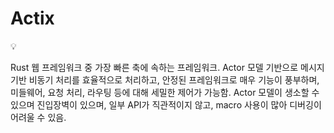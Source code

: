 # Actix

<aside>
💡

Rust 웹 프레임워크 중 가장 빠른 축에 속하는 프레임워크.
Actor 모델 기반으로 메시지 기반 비동기 처리를 효율적으로 처리하고, 안정된 프레임워크로 매우 기능이 풍부하며, 미들웨어, 요청 처리, 라우팅 등에 대해 세밀한 제어가 가능함.
Actor 모델이 생소할 수 있으며 진입장벽이 있으며, 일부 API가 직관적이지 않고, macro 사용이 많아 디버깅이 어려울 수 있음.

</aside>